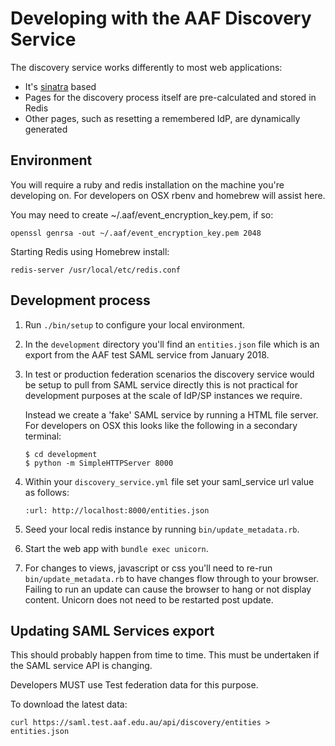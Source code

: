 # Developing with the AAF Discovery Service

The discovery service works differently to most web applications: 

* It's [sinatra](http://sinatrarb.com) based
* Pages for the discovery process itself are pre-calculated and stored in Redis
* Other pages, such as resetting a remembered IdP, are dynamically generated

## Environment

You will require a ruby and redis installation on the machine you're developing
on. For developers on OSX rbenv and homebrew will assist here.

You may need to create ~/.aaf/event_encryption_key.pem, if so:

```
openssl genrsa -out ~/.aaf/event_encryption_key.pem 2048
```

Starting Redis using Homebrew install:

```
redis-server /usr/local/etc/redis.conf
```

## Development process

1. Run `./bin/setup` to configure your local environment.
1. In the `development` directory you'll find an `entities.json` file which is
   an export from the AAF test SAML service from January 2018.
1. In test or production federation scenarios the discovery service would be 
   setup to pull from SAML service directly this is not practical for development
   purposes at the scale of IdP/SP instances we require.

   Instead we create a 'fake' SAML service by running a HTML file server. For
   developers on OSX this looks like the following in a secondary terminal:

   ```
   $ cd development
   $ python -m SimpleHTTPServer 8000
   ```
1. Within your `discovery_service.yml` file set your saml_service url value as
   follows:

   ```
   :url: http://localhost:8000/entities.json
   ```
1. Seed your local redis instance by running `bin/update_metadata.rb`.
1. Start the web app with `bundle exec unicorn`.
1. For changes to views, javascript or css you'll need to re-run
   `bin/update_metadata.rb` to have changes flow through to your browser.
   Failing to run an update can cause the browser to hang or not display
   content. Unicorn does not need to be restarted post update.

## Updating SAML Services export

This should probably happen from time to time. This must be undertaken if the 
SAML service API is changing.

Developers MUST use Test federation data for this purpose.

To download the latest data:

```
curl https://saml.test.aaf.edu.au/api/discovery/entities > entities.json
```
